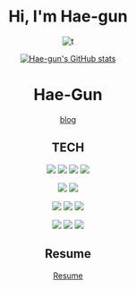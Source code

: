 <div align="center">
  
# Hi, I'm Hae-gun
 
 ![t](https://i.imgur.com/gAL80EH.gif) 
  
  
[![Hae-gun's GitHub stats](https://github-readme-stats.vercel.app/api?username=Hae-gun)](https://github.com/anuraghazra/github-readme-stats)  <br>


# Hae-Gun  <br>

[blog](https://webheck.tistory.com/)  <br>


## TECH <br>

<img src="https://img.shields.io/badge/Java-%23ED8B00.svg?logo=openjdk&logoColor=white"/></a>
<img src="https://img.shields.io/badge/Kotlin-%237F52FF.svg?logo=kotlin&logoColor=white"/></a>
<img src="https://img.shields.io/badge/Hibernate-59666C?logo=hibernate&logoColor=fff"/></a>
<img src="https://img.shields.io/badge/SpringBoot-00cc00?style=flat-square&logo=SpringBoot&logoColor=white"/></a>

<img src="https://img.shields.io/badge/JavaScript-yellow?style=flat-square&logo=JavaScript&logoColor=white"/></a>
<img src="https://img.shields.io/badge/HTML5-orange?style=flat-square&logo=HTML5&logoColor=white"/></a>

<img src="https://img.shields.io/badge/Jenkins-ff0000?style=flat-square&logo=Jenkins&logoColor=white"/></a>
<img src="https://img.shields.io/badge/Docker-3766AB?style=flat-square&logo=Docker&logoColor=white"/></a>
<img src="https://img.shields.io/badge/Kubernetes-3366ff?style=flat-square&logo=Kubernetes&logoColor=white"/></a>

<img src="https://img.shields.io/badge/PostgreSQL-9cf?style=flat-square&logo=PostgreSQL&logoColor=white"/></a>
<img src="https://img.shields.io/badge/Python-3766AB?style=flat-square&logo=Python&logoColor=white"/></a>
<img src="https://img.shields.io/badge/Arduino-00cc99?style=flat-square&logo=Arduino&logoColor=white"/></a>


## Resume <br>
[Resume](https://file.notion.so/f/f/9ba33d55-fc2f-4082-9ce4-ece25a79332e/0ea2e66d-25ee-4900-9088-e84811d23afb/%E1%84%8B%E1%85%B5%E1%84%85%E1%85%A7%E1%86%A8%E1%84%89%E1%85%A5-%E1%84%8E%E1%85%AC%E1%84%92%E1%85%A8%E1%84%80%E1%85%B3%E1%86%AB.pdf?table=block&id=17fd97eb-9db7-800a-98dd-d186d9491aba&spaceId=9ba33d55-fc2f-4082-9ce4-ece25a79332e&expirationTimestamp=1738627200000&signature=PWL-wUFCV1UJuf7_6LERWXKE2iqKL_VElruvAl-ZcS8&downloadName=%E1%84%8B%E1%85%B5%E1%84%85%E1%85%A7%E1%86%A8%E1%84%89%E1%85%A5-%E1%84%8E%E1%85%AC%E1%84%92%E1%85%A8%E1%84%80%E1%85%B3%E1%86%AB.pdf)


  




</div>
